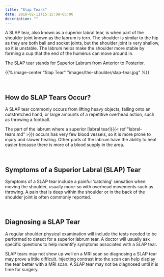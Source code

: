 ```yaml
---
title: "Slap Tears"
date: 2018-02-11T15:15:08-05:00
description: ""
---
```

A SLAP tear, also known as a superior labral tear, is when part of the shoulder joint known 
as the labrum is torn. The shoulder is similar to the hip as they are both ball and socket 
joints, but the shoulder joint is very shallow, so it is unstable. The labrum helps make the 
shoulder more stable by forming a cup that the end of the humerus can move around in.

The SLAP tear stands for Superior Labrum from Anterior to Posterior. 

{{% image-center "Slap Tear" "images/the-shoulder/slap-tear.jpg" %}}

<br>

## How do SLAP Tears Occur?
A SLAP tear commonly occurs from lifting heavy objects, falling onto an outstretched hand, 
or large amounts of a repetitive overhead action, such as throwing a football.

The part of the labrum where a superior [labral tear]({{< ref "labral-tears.md" >}}) occurs has very few blood vessels, so it 
is more prone to injury and slower healing. Other parts of the labrum have the ability to 
heal easier because there is more of a blood supply in the area.

<br>

## Symptoms of a Superior Labral (SLAP) Tear
Symptoms of a SLAP tear include a painful ‘catching’ sensation when moving the shoulder, 
usually more-so with overhead movements such as throwing. A pain that is deep within the 
shoulder or in the back of the shoulder joint is often commonly reported.

<br>

## Diagnosing a SLAP Tear
A regular shoulder physical examination will include the tests needed to be performed to 
detect for a superior labrum tear. A doctor will usually ask specific questions to help 
indentify symptoms associated with a SLAP tear.

SLAP tears may not show up well on a MRI scan so diagnosing a SLAP tear may prove a little 
difficult. Injecting contrast into the scan can help display the tear better with a MRI 
scan. A SLAP tear may not be diagnosed until it is time for surgery.
